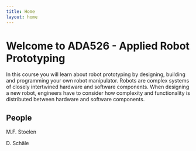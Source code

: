 ```yaml
---
title: Home
layout: home
---
```


# Welcome to ADA526 - Applied Robot Prototyping
In this course you will learn about robot prototyping by designing, building and programming your own robot manipulator.
Robots are complex systems of closely intertwined hardware and software components. When designing a new robot, engineers have to consider how complexity and functionality is distributed between hardware and software components. 



## People
M.F. Stoelen

D. Schäle
